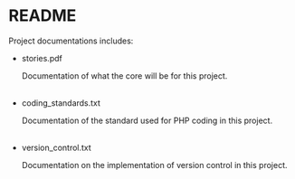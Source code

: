 # README

Project documentations includes:
  * stories.pdf

     Documentation of what the core will be for this project.  
     <br />  

  * coding_standards.txt

     Documentation of the standard used for PHP coding in this project.  
     <br />  

  * version_control.txt

     Documentation on the implementation of version control in this project.  
     <br />  

